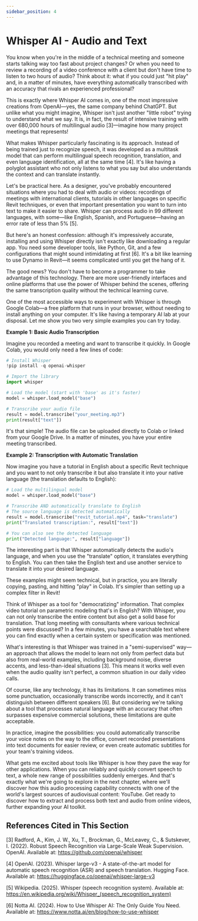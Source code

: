 ```yaml
---
sidebar_position: 4
---
```


# Whisper AI - Audio and Text

You know when you're in the middle of a technical meeting and someone starts talking way too fast about project changes? Or when you need to review a recording of a video conference with a client but don't have time to listen to two hours of audio? Think about it: what if you could just "hit play" and, in a matter of minutes, have everything automatically transcribed with an accuracy that rivals an experienced professional?

This is exactly where Whisper AI comes in, one of the most impressive creations from OpenAI—yes, the same company behind ChatGPT. But unlike what you might imagine, Whisper isn't just another "little robot" trying to understand what we say. It is, in fact, the result of intensive training with over 680,000 hours of multilingual audio [3]—imagine how many project meetings that represents!

What makes Whisper particularly fascinating is its approach. Instead of being trained just to recognize speech, it was developed as a multitask model that can perform multilingual speech recognition, translation, and even language identification, all at the same time [4]. It's like having a polyglot assistant who not only listens to what you say but also understands the context and can translate instantly.

Let's be practical here. As a designer, you've probably encountered situations where you had to deal with audio or videos: recordings of meetings with international clients, tutorials in other languages on specific Revit techniques, or even that important presentation you want to turn into text to make it easier to share. Whisper can process audio in 99 different languages, with some—like English, Spanish, and Portuguese—having an error rate of less than 5% [5].

But here's an honest confession: although it's impressively accurate, installing and using Whisper directly isn't exactly like downloading a regular app. You need some developer tools, like Python, Git, and a few configurations that might sound intimidating at first [6]. It's a bit like learning to use Dynamo in Revit—it seems complicated until you get the hang of it.

The good news? You don't have to become a programmer to take advantage of this technology. There are more user-friendly interfaces and online platforms that use the power of Whisper behind the scenes, offering the same transcription quality without the technical learning curve.

One of the most accessible ways to experiment with Whisper is through Google Colab—a free platform that runs in your browser, without needing to install anything on your computer. It's like having a temporary AI lab at your disposal. Let me show you two very simple examples you can try today.

**Example 1: Basic Audio Transcription**

Imagine you recorded a meeting and want to transcribe it quickly. In Google Colab, you would only need a few lines of code:

```python
# Install Whisper
!pip install -q openai-whisper

# Import the library
import whisper

# Load the model (start with 'base' as it's faster)
model = whisper.load_model("base")

# Transcribe your audio file
result = model.transcribe("your_meeting.mp3")
print(result["text"])
```

It's that simple! The audio file can be uploaded directly to Colab or linked from your Google Drive. In a matter of minutes, you have your entire meeting transcribed.

**Example 2: Transcription with Automatic Translation**

Now imagine you have a tutorial in English about a specific Revit technique and you want to not only transcribe it but also translate it into your native language (the translation defaults to English):

```python
# Load the multilingual model
model = whisper.load_model("base")

# Transcribe AND automatically translate to English
# The source language is detected automatically
result = model.transcribe("revit_tutorial.mp4", task="translate")
print("Translated transcription:", result["text"])

# You can also see the detected language
print("Detected language:", result["language"])
```

The interesting part is that Whisper automatically detects the audio's language, and when you use the "translate" option, it translates everything to English. You can then take the English text and use another service to translate it into your desired language.

These examples might seem technical, but in practice, you are literally copying, pasting, and hitting "play" in Colab. It's simpler than setting up a complex filter in Revit!

Think of Whisper as a tool for "democratizing" information. That complex video tutorial on parametric modeling that's in English? With Whisper, you can not only transcribe the entire content but also get a solid base for translation. That long meeting with consultants where various technical points were discussed? In a few minutes, you have a searchable text where you can find exactly when a certain system or specification was mentioned.

What's interesting is that Whisper was trained in a "semi-supervised" way—an approach that allows the model to learn not only from perfect data but also from real-world examples, including background noise, diverse accents, and less-than-ideal situations [3]. This means it works well even when the audio quality isn't perfect, a common situation in our daily video calls.

Of course, like any technology, it has its limitations. It can sometimes miss some punctuation, occasionally transcribe words incorrectly, and it can't distinguish between different speakers [6]. But considering we're talking about a tool that processes natural language with an accuracy that often surpasses expensive commercial solutions, these limitations are quite acceptable.

In practice, imagine the possibilities: you could automatically transcribe your voice notes on the way to the office, convert recorded presentations into text documents for easier review, or even create automatic subtitles for your team's training videos.

What gets me excited about tools like Whisper is how they pave the way for other applications. When you can reliably and quickly convert speech to text, a whole new range of possibilities suddenly emerges. And that's exactly what we're going to explore in the next chapter, where we'll discover how this audio processing capability connects with one of the world's largest sources of audiovisual content: YouTube. Get ready to discover how to extract and process both text and audio from online videos, further expanding your AI toolkit.

## References Cited in This Section

[3] Radford, A., Kim, J. W., Xu, T., Brockman, G., McLeavey, C., & Sutskever, I. (2022). Robust Speech Recognition via Large-Scale Weak Supervision. OpenAI. Available at: https://github.com/openai/whisper

[4] OpenAI. (2023). Whisper large-v3 - A state-of-the-art model for automatic speech recognition (ASR) and speech translation. Hugging Face. Available at: https://huggingface.co/openai/whisper-large-v3

[5] Wikipedia. (2025). Whisper (speech recognition system). Available at: https://en.wikipedia.org/wiki/Whisper_(speech_recognition_system)

[6] Notta AI. (2024). How to Use Whisper AI: The Only Guide You Need. Available at: https://www.notta.ai/en/blog/how-to-use-whisper
```